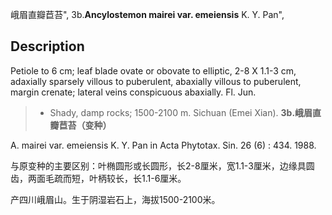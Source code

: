 峨眉直瓣苣苔",
3b.**Ancylostemon mairei var. emeiensis** K. Y. Pan",

## Description
Petiole to 6 cm; leaf blade ovate or obovate to elliptic, 2-8 X 1.1-3 cm, adaxially sparsely villous to puberulent, abaxially villous to puberulent, margin crenate; lateral veins conspicuous abaxially. Fl. Jun.

> * Shady, damp rocks; 1500-2100 m. Sichuan (Emei Xian).
**3b.峨眉直瓣苣苔（变种）**

A. mairei var. emeiensis K. Y. Pan in Acta Phytotax. Sin. 26 (6) : 434. 1988.

与原变种的主要区别：叶椭圆形或长圆形，长2-8厘米，宽1.1-3厘米，边缘具圆齿，两面毛疏而短，叶柄较长，长1.1-6厘米。

产四川峨眉山。生于阴湿岩石上，海拔1500-2100米。

